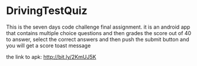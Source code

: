 # DrivingTestQuiz
This is the seven days code challenge final assignment. it is an android app that contains multiple choice questions and then grades the score out of 40
to answer, select the correct answers and then push the submit button and you will get a score toast message


the link to apk: http://bit.ly/2KmUJ5K
